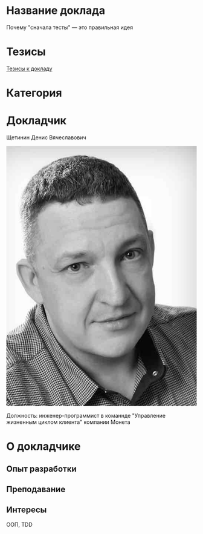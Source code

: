 # Название доклада 

Почему "сначала тесты" — это правильная идея


# Тезисы

[Тезисы к докладу](abstract.md)

# Категория


# Докладчик

Щетинин Денис Вячеславович

![](Face-BW-small.jpg)

Должность: инженер-программист в команнде "Управление жизненным циклом клиента" компании Монета

# О докладчике

## Опыт разработки

## Преподавание

## Интересы

ООП, TDD














